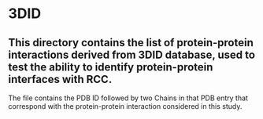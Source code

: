 # 3DID
<h2>This directory contains the list of protein-protein interactions derived from 3DID database, used to test the ability to identify protein-protein interfaces with RCC.</h2>

<p>The file contains the PDB ID followed by two Chains in that PDB entry that correspond with the protein-protein interaction considered in this study.</p>
